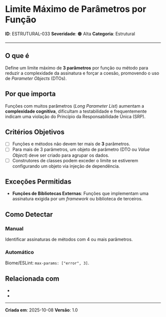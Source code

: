# Limite Máximo de Parâmetros por Função

**ID**: ESTRUTURAL-033
**Severidade**: 🟠 Alta
**Categoria**: Estrutural

---

## O que é

Define um limite máximo de **3 parâmetros** por função ou método para reduzir a complexidade da assinatura e forçar a coesão, promovendo o uso de *Parameter Objects* (DTOs).

## Por que importa

Funções com muitos parâmetros (*Long Parameter List*) aumentam a **complexidade cognitiva**, dificultam a testabilidade e frequentemente indicam uma violação do Princípio da Responsabilidade Única (SRP).

## Critérios Objetivos

- [ ] Funções e métodos não devem ter mais de **3** parâmetros.
- [ ] Para mais de 3 parâmetros, um objeto de parâmetro (DTO ou *Value Object*) deve ser criado para agrupar os dados.
- [ ] Construtores de classes podem exceder o limite se estiverem configurando um objeto via injeção de dependência.

## Exceções Permitidas

- **Funções de Bibliotecas Externas**: Funções que implementam uma assinatura exigida por um *framework* ou biblioteca de terceiros.

## Como Detectar

### Manual
Identificar assinaturas de métodos com 4 ou mais parâmetros.

### Automático
Biome/ESLint: `max-params: ["error", 3]`.

## Relacionada com

- [CRIACIONAL-003]: reforça (Encapsulamento de Primitivos)
- [COMPORTAMENTAL-010]: reforça (SRP)

---

**Criada em**: 2025-10-08
**Versão**: 1.0
